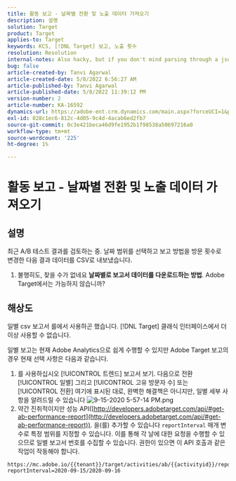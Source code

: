 ```yaml
---
title: 활동 보고 - 날짜별 전환 및 노출 데이터 가져오기
description: 설명
solution: Target
product: Target
applies-to: Target
keywords: KCS, [!DNL Target] 보고, 노출 횟수
resolution: Resolution
internal-notes: Also hacky, but if you don't mind parsing through a json file for the data, the UI makes a request to get that daily data when you load the trend report above you could grab. If you monitor the network calls it should be one with the file name of performance.at.json.
bug: false
article-created-by: Tanvi Agarwal
article-created-date: 5/8/2022 6:56:27 AM
article-published-by: Tanvi Agarwal
article-published-date: 5/8/2022 11:39:12 PM
version-number: 2
article-number: KA-16592
dynamics-url: https://adobe-ent.crm.dynamics.com/main.aspx?forceUCI=1&pagetype=entityrecord&etn=knowledgearticle&id=8a5720f9-9bce-ec11-a7b5-0022480a8d10
exl-id: 028c1ec6-812c-4d05-9c4d-4acab6ed2fb7
source-git-commit: 0c3e421beca46d9fe1952b1f98538a50697216a0
workflow-type: tm+mt
source-wordcount: '225'
ht-degree: 1%

---
```


# 활동 보고 - 날짜별 전환 및 노출 데이터 가져오기

## 설명


최근 A/B 테스트 결과를 검토하는 중. 날짜 범위를 선택하고 보고 방법을 방문 횟수로 변경한 다음 결과 데이터를 CSV로 내보냈습니다.

1. 불행히도, 찾을 수가 없네요 <b>날짜별로 보고서 데이터를 다운로드하는 방법</b>. Adobe Target에서는 가능하지 않습니까?





## 해상도


일별 csv 보고서 를에서 사용하곤 했습니다. [!DNL Target] 클래식 인터페이스에서 더 이상 사용할 수 없습니다.



일별 보고는 현재 Adobe Analytics으로 쉽게 수행할 수 있지만 Adobe Target 보고의 경우 현재 선택 사항은 다음과 같습니다.

1. 를 사용하십시오 [!UICONTROL 트렌드] 보고서 보기. 다음으로 전환 [!UICONTROL 일별] 그리고 [!UICONTROL 고유 방문자 수] 또는 [!UICONTROL 전환] 여기에 표시된 대로, 완벽한 해결책은 아니지만, 일별 세부 사항을 알려드릴 수 있습니다 ![9-15-2020 5-57-14 PM.png](https://experienceleaguecommunities.adobe.com/t5/image/serverpage/image-id/26856iB79D1F7E2EB217FD/image-size/medium?v=1.0&amp;amp;px=400)
2. 약간 진취적이지만 성능 API([http://developers.adobetarget.com/api/#get-ab-performance-report](http://developers.adobetarget.com/api/#get-ab-performance-report)). 을(를) 추가할 수 있습니다 `reportInterval` 매개 변수로 특정 범위를 지정할 수 있습니다. 이를 통해 각 날에 대한 요청을 수행할 수 있으므로 일별 보고서 번호를 수집할 수 있습니다. 권한이 있으면 이 API 호출과 같은 작업이 작동해야 합니다.



```
https://mc.adobe.io/{{tenant}}/target/activities/ab/{{activityid}}/report/performance?reportInterval=2020-09-15/2020-09-16
```
